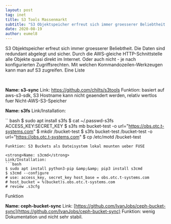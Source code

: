 ```yaml
---
layout: post
tag: inet
title: S3 Tools Massenmarkt
subtitle: "S3 Objektspeicher erfreut sich immer groesserer Beliebtheit. Die Daten sind redundant abgelegt und sicher. Durch die AWS-gleiche HTTP-Schnittstelle alle Objekte quasi direkt im Internet. Oder auch nicht - je nach konfigurierten Zugriffsrechten. Mit&hellip;"
date: 2020-08-19
author: eumel8
---
```


S3 Objektspeicher erfreut sich immer groesserer Beliebtheit. Die Daten sind redundant abgelegt und sicher. Durch die AWS-gleiche HTTP-Schnittstelle alle Objekte quasi direkt im Internet. Oder auch nicht - je nach konfigurierten Zugriffsrechten. Mit welchen Kommandozeilen-Werkzeugen kann man auf S3 zugreifen. Eine Liste
 
<br/>

<strong>Name: s3-sync</strong>
Link: https://github.com/chilts/s3tools
Funktion: basiert auf aws-s3-sdk, S3 Hostname kann nicht geaendert werden, relativ wertlos fuer Nicht-AWS-S3-Speicher

<strong>Name: s3fs</strong>
Link/Installation: 

`` bash
$ sudo apt install s3fs
$ cat ~/.passwd-s3fs
ACCESS_KEY:SECRET_KEY
$ s3fs mb bucket-test -o url="https://obs.otc.t-systems.com"
$ mkdir /bucket-test
$ s3fs bucket-test /bucket-test -o url="https://obs.otc.t-systems.com"
$ cp /etc/motd /bucket-test
```
Funktion: S3 Buckets als Dateisystem lokal mounten ueber FUSE

<strong>Name: s3cmd</strong>
Link/Installation: 
```bash
$ sudo apt install python3-pip &amp;&amp; pip3 install s3cmd
$ s3cmd --configure
# use: access_key, secret_key host_base = obs.otc.t-systems.com
# host_bucket = %(bucket)s.obs.otc.t-systems.com
# review .s3cfg
```
Funktion

<strong>Name: ceph-bucket-sync</strong>
Link: [https://github.com/IvanJobs/ceph-bucket-sync](https://github.com/IvanJobs/ceph-bucket-sync)
Funktion: wenig Dokumentation und nicht sehr stabil.
